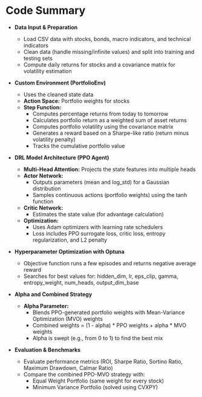 # Code Summary

- **Data Input & Preparation**  
  - Load CSV data with stocks, bonds, macro indicators, and technical indicators  
  - Clean data (handle missing/infinite values) and split into training and testing sets  
  - Compute daily returns for stocks and a covariance matrix for volatility estimation

- **Custom Environment (PortfolioEnv)**  
  - Uses the cleaned state data  
  - **Action Space:** Portfolio weights for stocks  
  - **Step Function:**  
    - Computes percentage returns from today to tomorrow  
    - Calculates portfolio return as a weighted sum of asset returns  
    - Computes portfolio volatility using the covariance matrix  
    - Generates a reward based on a Sharpe-like ratio (return minus volatility penalty)  
    - Tracks the cumulative portfolio value

- **DRL Model Architecture (PPO Agent)**  
  - **Multi-Head Attention:** Projects the state features into multiple heads  
  - **Actor Network:**  
    - Outputs parameters (mean and log_std) for a Gaussian distribution  
    - Samples continuous actions (portfolio weights) using the tanh function  
  - **Critic Network:**  
    - Estimates the state value (for advantage calculation)  
  - **Optimization:**  
    - Uses Adam optimizers with learning rate schedulers  
    - Loss includes PPO surrogate loss, critic loss, entropy regularization, and L2 penalty

- **Hyperparameter Optimization with Optuna**  
  - Objective function runs a few episodes and returns negative average reward  
  - Searches for best values for: hidden_dim, lr, eps_clip, gamma, entropy_weight, num_heads, output_dim_base

- **Alpha and Combined Strategy**  
  - **Alpha Parameter:**  
    - Blends PPO-generated portfolio weights with Mean-Variance Optimization (MVO) weights  
    - Combined weights = (1 - alpha) * PPO weights + alpha * MVO weights  
    - Alpha is swept (e.g., from 0 to 1) to find the best mix

- **Evaluation & Benchmarks**  
  - Evaluate performance metrics (ROI, Sharpe Ratio, Sortino Ratio, Maximum Drawdown, Calmar Ratio)  
  - Compare the combined PPO-MVO strategy with:  
    - Equal Weight Portfolio (same weight for every stock)  
    - Minimum Variance Portfolio (solved using CVXPY)
